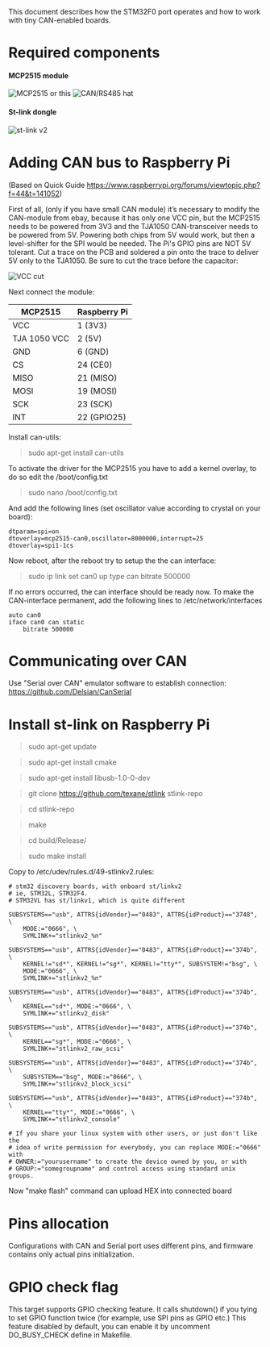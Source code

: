 This document describes how the STM32F0 port operates and how to work with
tiny CAN-enabled boards.

Required components
===================

#### MCP2515 module

![MCP2515](img/mcp2515.jpg)
or this
![CAN/RS485 hat](img/canhat.jpg)

#### St-link dongle

![st-link v2](img/stlinkv2-700x700.jpg)


Adding CAN bus to Raspberry Pi
==============================
(Based on Quick Guide https://www.raspberrypi.org/forums/viewtopic.php?f=44&t=141052)

First of all, (only if you have small CAN module) it’s necessary to modify the CAN-module from ebay, because it has
only one VCC pin, but the MCP2515 needs to be powered from 3V3 and the TJA1050
CAN-transceiver needs to be powered from 5V. Powering both chips from 5V would
work, but then a level-shifter for the SPI would be needed. The Pi's GPIO pins
are NOT 5V tolerant. Cut a trace on the PCB and soldered a pin onto the trace
to deliver 5V only to the TJA1050. Be sure to cut the trace before the capacitor:

![VCC cut](img/mcp2515_vcc_cut.png)

Next connect the module:

| MCP2515 | Raspberry Pi |
| --- | --- |
| VCC | 1 (3V3) |
| TJA 1050 VCC | 2 (5V) |
| GND | 6 (GND) |
| CS | 24 (CE0) |
| MISO | 21 (MISO) |
| MOSI | 19 (MOSI) |
| SCK | 23 (SCK) |
| INT | 22 (GPIO25) |

Install can-utils:
> sudo apt-get install can-utils

To activate the driver for the MCP2515 you have to add a kernel overlay, to do
so edit the /boot/config.txt
> sudo nano /boot/config.txt

And add the following lines (set oscillator value according to crystal on your board):

```
dtparam=spi=on
dtoverlay=mcp2515-can0,oscillator=8000000,interrupt=25
dtoverlay=spi1-1cs
```

Now reboot, after the reboot try to setup the the can interface:
> sudo ip link set can0 up type can bitrate 500000

If no errors occurred, the can interface should be ready now.
To make the CAN-interface permanent, add the following lines to /etc/network/interfaces

```
auto can0
iface can0 can static
    bitrate 500000
```

Communicating over CAN
======================

Use "Serial over CAN" emulator software to establish connection:
https://github.com/Delsian/CanSerial

Install st-link on Raspberry Pi
===============================

> sudo apt-get update

> sudo apt-get install cmake

> sudo apt-get install libusb-1.0-0-dev

> git clone https://github.com/texane/stlink stlink-repo

> cd stlink-repo

> make

> cd build/Release/

> sudo make install


Copy to /etc/udev/rules.d/49-stlinkv2.rules:

```
# stm32 discovery boards, with onboard st/linkv2
# ie, STM32L, STM32F4.
# STM32VL has st/linkv1, which is quite different

SUBSYSTEMS=="usb", ATTRS{idVendor}=="0483", ATTRS{idProduct}=="3748", \
    MODE:="0666", \
    SYMLINK+="stlinkv2_%n"

SUBSYSTEMS=="usb", ATTRS{idVendor}=="0483", ATTRS{idProduct}=="374b", \
    KERNEL!="sd*", KERNEL!="sg*", KERNEL!="tty*", SUBSYSTEM!="bsg", \
    MODE:="0666", \
    SYMLINK+="stlinkv2_%n"

SUBSYSTEMS=="usb", ATTRS{idVendor}=="0483", ATTRS{idProduct}=="374b", \
    KERNEL=="sd*", MODE:="0666", \
    SYMLINK+="stlinkv2_disk"

SUBSYSTEMS=="usb", ATTRS{idVendor}=="0483", ATTRS{idProduct}=="374b", \
    KERNEL=="sg*", MODE:="0666", \
    SYMLINK+="stlinkv2_raw_scsi"

SUBSYSTEMS=="usb", ATTRS{idVendor}=="0483", ATTRS{idProduct}=="374b", \
    SUBSYSTEM=="bsg", MODE:="0666", \
    SYMLINK+="stlinkv2_block_scsi"

SUBSYSTEMS=="usb", ATTRS{idVendor}=="0483", ATTRS{idProduct}=="374b", \
    KERNEL=="tty*", MODE:="0666", \
    SYMLINK+="stlinkv2_console"

# If you share your linux system with other users, or just don't like the
# idea of write permission for everybody, you can replace MODE:="0666" with
# OWNER:="yourusername" to create the device owned by you, or with
# GROUP:="somegroupname" and control access using standard unix groups.
```

Now "make flash" command can upload HEX into connected board

Pins allocation
===============

Configurations with CAN and Serial port uses different pins, and firmware contains only
actual pins initialization.

GPIO check flag
===============

This target supports GPIO checking feature. It calls shutdown() if you tying to set GPIO function
twice (for example, use SPI pins as GPIO etc.)
This feature disabled by default, you can enable it by uncomment DO_BUSY_CHECK define in Makefile.
